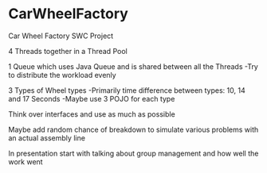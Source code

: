 # CarWheelFactory
Car Wheel Factory SWC Project

4 Threads together in a Thread Pool

1 Queue which uses Java Queue and is shared between all the Threads
  -Try to distribute the workload evenly
  
3 Types of Wheel types
  -Primarily time difference between types: 10, 14 and 17 Seconds
  -Maybe use 3 POJO for each type
  
Think over interfaces and use as much as possible

Maybe add random chance of breakdown to simulate various problems with an actual assembly line

In presentation start with talking about group management and how well the work went
